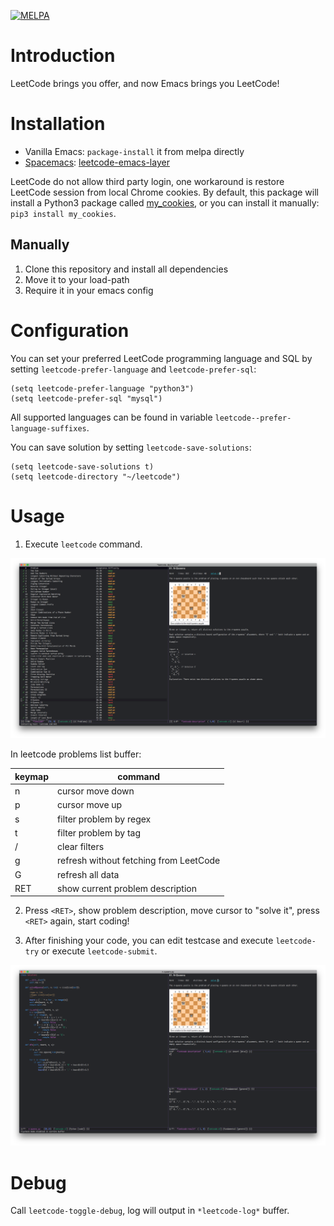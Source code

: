 [![MELPA](https://melpa.org/packages/leetcode-badge.svg)](https://melpa.org/#/leetcode)
# Introduction

LeetCode brings you offer, and now Emacs brings you LeetCode!

# Installation

- Vanilla Emacs: `package-install` it from melpa directly
- [Spacemacs](https://github.com/syl20bnr/spacemacs): [leetcode-emacs-layer](https://github.com/anmoljagetia/leetcode-emacs-layer)

LeetCode do not allow third party login, one workaround is restore LeetCode session from local Chrome cookies. By default, this package will install a Python3 package called [my\_cookies](https://github.com/kaiwk/my_cookies), or you can install it manually: `pip3 install my_cookies`.

## Manually

1. Clone this repository and install all dependencies
2. Move it to your load-path
3. Require it in your emacs config

# Configuration

You can set your preferred LeetCode programming language and SQL by setting `leetcode-prefer-language` and `leetcode-prefer-sql`:

```elisp
(setq leetcode-prefer-language "python3")
(setq leetcode-prefer-sql "mysql")
```

All supported languages can be found in variable `leetcode--prefer-language-suffixes`.

You can save solution by setting `leetcode-save-solutions`:

```
(setq leetcode-save-solutions t)
(setq leetcode-directory "~/leetcode")
```

# Usage

1. Execute `leetcode` command.

![leetcode](images/leetcode.png)

In leetcode problems list buffer:

| keymap | command                                |
|--------|----------------------------------------|
| n      | cursor move down                       |
| p      | cursor move up                         |
| s      | filter problem by regex                |
| t      | filter problem by tag                  |
| /      | clear filters                          |
| g      | refresh without fetching from LeetCode |
| G      | refresh all data                       |
| RET    | show current problem description       |

2. Press `<RET>`, show problem description, move cursor to "solve it", press `<RET>` again, start coding!

3. After finishing your code, you can edit testcase and execute `leetcode-try` or execute `leetcode-submit`.

![leetcode-submit](images/leetcode-submit.png)

# Debug

Call `leetcode-toggle-debug`, log will output in `*leetcode-log*` buffer.
